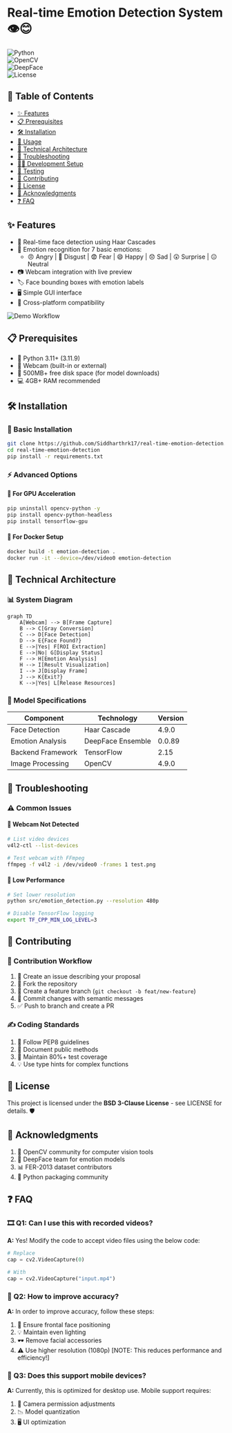 # Real-time Emotion Detection System 👁️😊

![Python](https://img.shields.io/badge/python-3.8%2B-blue)  
![OpenCV](https://img.shields.io/badge/OpenCV-4.9-green)  
![DeepFace](https://img.shields.io/badge/DeepFace-0.0.89-orange)  
![License](https://img.shields.io/badge/License-MIT-yellow)  

## 📑 Table of Contents
- [✨ Features](#-features)
- [📋 Prerequisites](#-prerequisites)
- [🛠️ Installation](#-installation)
- [📖 Usage](#-usage)
- [🧠 Technical Architecture](#-technical-architecture)
- [🐛 Troubleshooting](#-troubleshooting)
- [👨‍💻 Development Setup](#-development-setup)
- [🧪 Testing](#-testing)
- [🤝 Contributing](#-contributing)
- [📄 License](#-license)
- [🙏 Acknowledgments](#-acknowledgments)
- [❓ FAQ](#-faq)

## ✨ Features
- 🎥 Real-time face detection using Haar Cascades
- 🤖 Emotion recognition for 7 basic emotions:
  - 😠 Angry | 🤢 Disgust | 😨 Fear | 😄 Happy | 😞 Sad | 😲 Surprise | 😐 Neutral
- 📷 Webcam integration with live preview
- 🏷️ Face bounding boxes with emotion labels
- 🖥️ Simple GUI interface
- 🔄 Cross-platform compatibility

![Demo Workflow](assets/workflow.png)

## 📋 Prerequisites
- 🐍 Python 3.11+ (3.11.9)
- 📸 Webcam (built-in or external)
- 💾 500MB+ free disk space (for model downloads)
- 💻 4GB+ RAM recommended

## 🛠️ Installation

### 🚀 Basic Installation
```bash
git clone https://github.com/Siddharthrk17/real-time-emotion-detection.git
cd real-time-emotion-detection
pip install -r requirements.txt
```

### ⚡ Advanced Options

#### 🚀 For GPU Acceleration
```bash
pip uninstall opencv-python -y
pip install opencv-python-headless
pip install tensorflow-gpu
```

#### 🐳 For Docker Setup
```bash
docker build -t emotion-detection .
docker run -it --device=/dev/video0 emotion-detection
```

## 🧠 Technical Architecture

### 📊 System Diagram
```mermaid
graph TD
    A[Webcam] --> B[Frame Capture]
    B --> C[Gray Conversion]
    C --> D[Face Detection]
    D --> E{Face Found?}
    E -->|Yes| F[ROI Extraction]
    E -->|No| G[Display Status]
    F --> H[Emotion Analysis]
    H --> I[Result Visualization]
    I --> J[Display Frame]
    J --> K{Exit?}
    K -->|Yes| L[Release Resources]
```

### 📜 Model Specifications

| Component | Technology | Version |
|-----------|-------------|---------|
| Face Detection | Haar Cascade | 4.9.0 |
| Emotion Analysis | DeepFace Ensemble | 0.0.89 |
| Backend Framework | TensorFlow | 2.15 |
| Image Processing | OpenCV | 4.9.0 |

## 🐛 Troubleshooting

### ⚠️ Common Issues

#### 🎥 Webcam Not Detected
```bash
# List video devices
v4l2-ctl --list-devices

# Test webcam with FFmpeg
ffmpeg -f v4l2 -i /dev/video0 -frames 1 test.png
```

#### 🐌 Low Performance
```bash
# Set lower resolution
python src/emotion_detection.py --resolution 480p

# Disable TensorFlow logging
export TF_CPP_MIN_LOG_LEVEL=3
```

## 🤝 Contributing

### 🔄 Contribution Workflow
1. 📌 Create an issue describing your proposal
2. 🍴 Fork the repository
3. 🌱 Create a feature branch (`git checkout -b feat/new-feature`)
4. 📜 Commit changes with semantic messages
5. ✅ Push to branch and create a PR

### ✍️ Coding Standards
1. 📏 Follow PEP8 guidelines
2. 📝 Document public methods
3. 🧪 Maintain 80%+ test coverage
4. 💡 Use type hints for complex functions

## 📄 License

This project is licensed under the **BSD 3-Clause License** - see LICENSE for details. 🛡️

## 🙏 Acknowledgments

1. 🎥 OpenCV community for computer vision tools
2. 🤖 DeepFace team for emotion models
3. 📊 FER-2013 dataset contributors
4. 🐍 Python packaging community

## ❓ FAQ

### 🎞️ Q1: Can I use this with recorded videos?
**A:** Yes! Modify the code to accept video files using the below code:
```python
# Replace
cap = cv2.VideoCapture(0)

# With
cap = cv2.VideoCapture("input.mp4")
```

### 🎯 Q2: How to improve accuracy?
**A:** In order to improve accuracy, follow these steps:
1. 📸 Ensure frontal face positioning
2. 💡 Maintain even lighting
3. 🕶️ Remove facial accessories
4. ⚠️ Use higher resolution (1080p) [NOTE: This reduces performance and efficiency!]

### 📱 Q3: Does this support mobile devices?
**A:** Currently, this is optimized for desktop use. Mobile support requires:
1. 🔧 Camera permission adjustments
2. 📉 Model quantization
3. 🖥️ UI optimization


